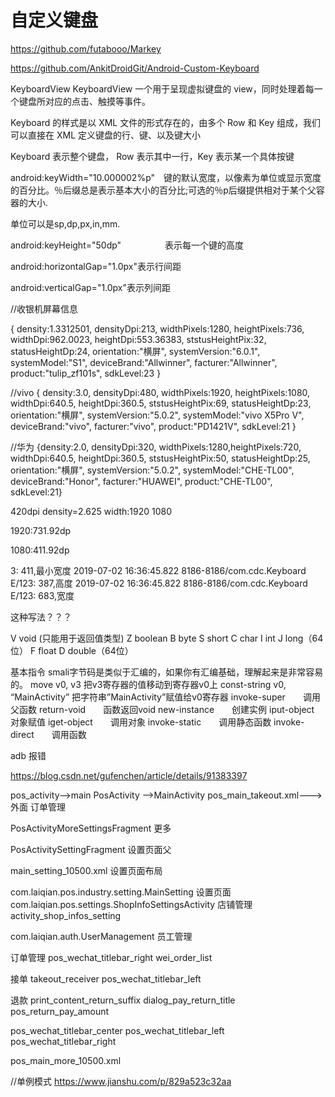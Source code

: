 # 自定义键盘

https://github.com/futabooo/Markey

https://github.com/AnkitDroidGit/Android-Custom-Keyboard


KeyboardView
KeyboardView 一个用于呈现虚拟键盘的 view，同时处理着每一个键盘所对应的点击、触摸等事件。

Keyboard 的样式是以 XML 文件的形式存在的，由多个 Row 和 Key 组成，我们可以直接在 XML 定义键盘的行、键、以及键大小


Keyboard 表示整个键盘， Row 表示其中一行，Key 表示某一个具体按键

android:keyWidth="10.000002%p"　键的默认宽度，以像素为单位或显示宽度的百分比。％后缀总是表示基本大小的百分比;可选的％p后缀提供相对于某个父容器的大小.

单位可以是sp,dp,px,in,mm.

android:keyHeight="50dp"　　　　　表示每一个键的高度

android:horizontalGap="1.0px"表示行间距

android:verticalGap="1.0px"表示列间距


//收银机屏幕信息

{
density:1.3312501,
densityDpi:213,
widthPixels:1280, heightPixels:736,
widthDpi:962.0023, heightDpi:553.36383,
ststusHeightPix:32, statusHeightDp:24,
orientation:"横屏", systemVersion:"6.0.1",
systemModel:"S1", deviceBrand:"Allwinner",
facturer:"Allwinner", product:"tulip_zf101s",
sdkLevel:23
}


//vivo
{
density:3.0,
densityDpi:480,
widthPixels:1920, heightPixels:1080,
widthDpi:640.5, heightDpi:360.5,
ststusHeightPix:69,
statusHeightDp:23,
orientation:"横屏",
systemVersion:"5.0.2",
systemModel:"vivo X5Pro V",
deviceBrand:"vivo",
facturer:"vivo",
product:"PD1421V",
sdkLevel:21
}

//华为
{density:2.0,
 densityDpi:320,
  widthPixels:1280,heightPixels:720,
  widthDpi:640.5, heightDpi:360.5,
  ststusHeightPix:50,
  statusHeightDp:25,
  orientation:"横屏",
  systemVersion:"5.0.2",
  systemModel:"CHE-TL00",
  deviceBrand:"Honor",
  facturer:"HUAWEI",
  product:"CHE-TL00",
  sdkLevel:21}


  420dpi  density=2.625
  width:1920  1080

  1920:731.92dp

  1080:411.92dp

  3: 411,最小宽度
  2019-07-02 16:36:45.822 8186-8186/com.cdc.Keyboard E/123: 387,高度
  2019-07-02 16:36:45.822 8186-8186/com.cdc.Keyboard E/123: 683,宽度


<item android:color="?textColorError" />  这种写法？？？

V void (只能用于返回值类型)
Z boolean
B byte
S short
C char
I int
J long（64位）
F float
D double（64位）


基本指令
smali字节码是类似于汇编的，如果你有汇编基础，理解起来是非常容易的。
move v0, v3 把v3寄存器的值移动到寄存器v0上
const-string v0, “MainActivity” 把字符串”MainActivity”赋值给v0寄存器
invoke-super　　调用父函数
return-void　　函数返回void
new-instance　　创建实例
iput-object　　对象赋值
iget-object　　调用对象
invoke-static　　调用静态函数
invoke-direct　　调用函数


adb 报错

https://blog.csdn.net/gufenchen/article/details/91383397

pos_activity-->main
PosActivity -->MainActivity
pos_main_takeout.xml--->外面  订单管理

PosActivityMoreSettingsFragment  更多

PosActivitySettingFragment  设置页面父

main_setting_10500.xml  设置页面布局

com.laiqian.pos.industry.setting.MainSetting  设置页面
com.laiqian.pos.settings.ShopInfoSettingsActivity  店铺管理  activity_shop_infos_setting

com.laiqian.auth.UserManagement  员工管理

订单管理
pos_wechat_titlebar_right
wei_order_list

接单
takeout_receiver
pos_wechat_titlebar_left

退款
print_content_return_suffix
dialog_pay_return_title
pos_return_pay_amount


pos_wechat_titlebar_center  pos_wechat_titlebar_left pos_wechat_titlebar_right

pos_main_more_10500.xml

//单例模式
https://www.jianshu.com/p/829a523c32aa